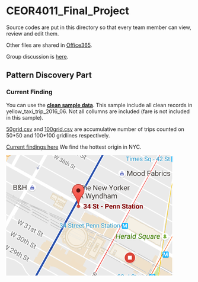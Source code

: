 # CEOR4011_Final_Project

   Source codes are put in this directory so that every team member can view, review and edit them.  
   
   Other files are shared in [Office365](http://bit.ly/CEOR4011).  
   
   Group discussion is [here](https://courseworks2.columbia.edu/groups/8625).  
   
## Pattern Discovery Part
### Current Finding
   
   You can use the **[clean sample data](https://github.com/LiutongZhou/CEOR4011_Final_Project/blob/master/clean_yellow_sample_2016_06.csv)**. This sample include all clean records in yellow_taxi_trip_2016_06. Not all collumns are included (fare is not included in this sample). 
   
   [50grid.csv](https://github.com/LiutongZhou/CEOR4011_Final_Project/blob/master/50grid.csv) and [100grid.csv](https://github.com/LiutongZhou/CEOR4011_Final_Project/blob/master/100grid.csv) are accumulative number of trips counted on 50\*50 and 100\*100 gridlines respectively.
   
   [Current findings here](https://github.com/LiutongZhou/CEOR4011_Final_Project/blob/master/HotSpot.pdf)  We find the hottest origin in NYC.
   
![alt text][hottest orgin]

[hottest orgin]: https://github.com/LiutongZhou/CEOR4011_Final_Project/blob/master/pics/Busiest_area.PNG "We find the hottest origin in NYC"
